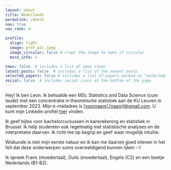 ```yaml
---
layout: about
title: Nederlands
permalink: /dutch
nav: true
nav_rank: 4

profile:
  align: right
  image: prof_pic.jpeg
  image_circular: false # crops the image to make it circular
  more_info: >

news: false  # includes a list of news items
latest_posts: false  # includes a list of the newest posts
selected_papers: false # includes a list of papers marked as "selected={true}"
social: false  # includes social icons at the bottom of the page
---
```


Hey! Ik ben Leon. Ik behaalde een MSc Statistics and Data Science (cum laude) met een concentratie in theoretische statistiek aan de KU Leuven in september 2023. Mijn e-mailadres is <a href='#'>[voornaam].[naam]@gmail.com</a>. U kunt mijn Linkedin profiel [hier](https://linkedin.com/in/leonrofagha/) vinden.

Ik geef bijles voor bachelorcursussen in kansrekening en statistiek in Brussel. Ik help studenten ook regelmatig met statistische analyses en de interpretatie daarvan. Ik richt me op begrip en geef waar mogelijk intuïtie. 

Wiskunde is niet mijn eerste natuur en ik kan me daarom goed inleven in het feit dat deze onderwerpen soms overweldigend kunnen lijken :-)

Ik spreek Frans (moedertaal), Duits (moedertaal), Engels (C2) en een beetje Nederlands (B1-B2).